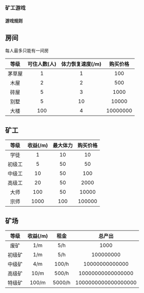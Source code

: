 ### 矿工游戏

#### 游戏规则

## 房间

每人最多只能有一间房

|等级|可住人数(人)|体力恢复速度(/m)|购买价格|
|:---:|:---:|:---:|:---:|
|茅草屋|1|1|100|
|木屋|2|2|500|
|砖屋|5|3|1000|
|别墅|5|10|10000|
|大楼|100|4|10000000|

## 矿工

|等级|收益(/m)|最大体力|购买价格|
|:---:|:---:|:---:|:---:|
|学徒|1|10|10|
|初级工|5|50|50|
|中级工|10|50|100|
|高级工|20|50|2000|
|大师|100|50|10000|
|宗师|1000|100|100000|

## 矿场
|等级|收益(/m)|租金|总产出|
|:---:|:---:|:---:|:---:|
|废矿|1/m|5/h|1000|
|初级矿|1/m|5/h|100000000|
|中级矿|4/m|100/h|10000000000000|
|高级矿|10/m|500/h|10000000000000000|
|特级矿|100/m|5000/h|1000000000000000000|